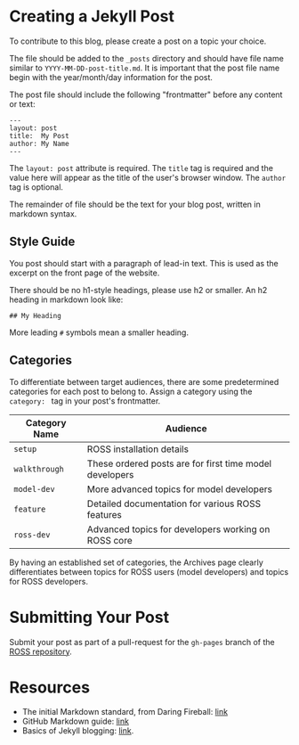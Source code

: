 # Creating a Jekyll Post

To contribute to this blog, please create a post on a topic your choice.

The file should be added to the `_posts` directory and should have file name similar to `YYYY-MM-DD-post-title.md`.
It is important that the post file name begin with the year/month/day information for the post.

The post file should include the following "frontmatter" before any content or text:
```
---
layout: post
title:  My Post
author: My Name
---
```

The `layout: post` attribute is required.
The `title` tag is required and the value here will appear as the title of the user's browser window.
The `author` tag is optional.

The remainder of file should be the text for your blog post, written in markdown syntax.

## Style Guide

You post should start with a paragraph of lead-in text.
This is used as the excerpt on the front page of the website.

There should be no h1-style headings, please use h2 or smaller.
An h2 heading in markdown look like:
```
## My Heading
```
More leading `#` symbols mean a smaller heading.

## Categories

To differentiate between target audiences, there are some predetermined categories for each post to belong to.
Assign a category using the `category: ` tag in your post's frontmatter.

| Category Name | Audience |
|---------------|----------|
| `setup`       | ROSS installation details |
| `walkthrough` | These ordered posts are for first time model developers |
| `model-dev`   | More advanced topics for model developers |
| `feature`     | Detailed documentation for various ROSS features |
| `ross-dev`    | Advanced topics for developers working on ROSS core |

By having an established set of categories, the Archives page clearly differentiates between topics for ROSS users (model developers) and topics for ROSS developers.

# Submitting Your Post

Submit your post as part of a pull-request for the `gh-pages` branch of the [ROSS repository](https://github.com/carothersc/ROSS/tree/gh-pages).

# Resources

- The initial Markdown standard, from Daring Fireball: [link](http://daringfireball.net/projects/markdown/)
- GitHub Markdown guide: [link](https://help.github.com/articles/basic-writing-and-formatting-syntax/)
- Basics of Jekyll blogging: [link](http://jekyll.tips/guide/blogging/).
